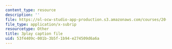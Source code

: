 ```yaml
---
content_type: resource
description: ''
file: https://ol-ocw-studio-app-production.s3.amazonaws.com/courses/20-219-becoming-the-next-bill-nye-writing-and-hosting-the-educational-show-january-iap-2015/53f4409c001b3b5f1b94e274509d6a6a_DpqY4j3nK3A.srt
file_type: application/x-subrip
resourcetype: Other
title: 3play caption file
uid: 53f4409c-001b-3b5f-1b94-e274509d6a6a
---
```

